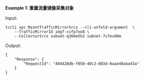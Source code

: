 **Example 1: 重置流量镜像采集对象**



Input: 

```
tccli vpc ResetTrafficMirrorSrcs --cli-unfold-argument  \
    --TrafficMirrorId imgf-cvfp7xo8 \
    --CollectorSrcs subnet-q304e5h2 subnet-7v7ev09m
```

Output: 
```
{
    "Response": {
        "RequestId": "404428db-f850-40c2-803d-0aae49aba43a"
    }
}
```

